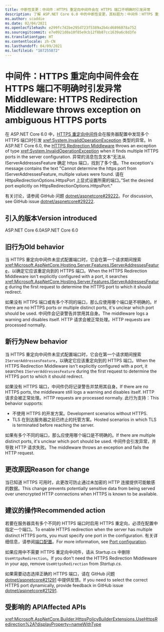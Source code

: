 ```yaml
---
title: 中断性变更：中间件：HTTPS 重定向中间件会在 HTTPS 端口不明确时引发异常
description: 了解 ASP.NET Core 6.0 中的中断性变更，其标题为：中间件：HTTPS 重定向中间件会在 HTTPS 端口不明确时引发异常
ms.author: scaddie
ms.date: 02/04/2021
ms.openlocfilehash: e299fc7d2be295d723f5389a2b4cd6896078a752
ms.sourcegitcommit: e7e0921d0a10f85e9cb12f8b87cc1639a6c8d3fe
ms.translationtype: HT
ms.contentlocale: zh-CN
ms.lasthandoff: 04/09/2021
ms.locfileid: "107255072"
---
```

# <a name="middleware-https-redirection-middleware-throws-exception-on-ambiguous-https-ports"></a><span data-ttu-id="81ea0-103">中间件：HTTPS 重定向中间件会在 HTTPS 端口不明确时引发异常</span><span class="sxs-lookup"><span data-stu-id="81ea0-103">Middleware: HTTPS Redirection Middleware throws exception on ambiguous HTTPS ports</span></span>

<span data-ttu-id="81ea0-104">在 ASP.NET Core 6.0 中，[HTTPS 重定向中间件](xref:Microsoft.AspNetCore.Builder.HttpsPolicyBuilderExtensions.UseHttpsRedirection%2A)会在服务器配置中发现多个 HTTPS 端口时引发 <xref:System.InvalidOperationException> 类型的异常。</span><span class="sxs-lookup"><span data-stu-id="81ea0-104">In ASP.NET Core 6.0, the [HTTPS Redirection Middleware](xref:Microsoft.AspNetCore.Builder.HttpsPolicyBuilderExtensions.UseHttpsRedirection%2A) throws an exception of type <xref:System.InvalidOperationException> when it finds multiple HTTPS ports in the server configuration.</span></span> <span data-ttu-id="81ea0-105">异常的消息包含文本“无法从 IServerAddressesFeature 确定 https 端口，找到了多个值。</span><span class="sxs-lookup"><span data-stu-id="81ea0-105">The exception's message contains the text "Cannot determine the https port from IServerAddressesFeature, multiple values were found.</span></span> <span data-ttu-id="81ea0-106">请在 HttpsRedirectionOptions.HttpsPort 上显式设置所需的端口。”</span><span class="sxs-lookup"><span data-stu-id="81ea0-106">Set the desired port explicitly on HttpsRedirectionOptions.HttpsPort."</span></span>

<span data-ttu-id="81ea0-107">有关讨论，请参阅 GitHub 问题 [dotnet/aspnetcore#29222](https://github.com/dotnet/aspnetcore/issues/29222)。</span><span class="sxs-lookup"><span data-stu-id="81ea0-107">For discussion, see GitHub issue [dotnet/aspnetcore#29222](https://github.com/dotnet/aspnetcore/issues/29222).</span></span>

## <a name="version-introduced"></a><span data-ttu-id="81ea0-108">引入的版本</span><span class="sxs-lookup"><span data-stu-id="81ea0-108">Version introduced</span></span>

<span data-ttu-id="81ea0-109">ASP.NET Core 6.0</span><span class="sxs-lookup"><span data-stu-id="81ea0-109">ASP.NET Core 6.0</span></span>

## <a name="old-behavior"></a><span data-ttu-id="81ea0-110">旧行为</span><span class="sxs-lookup"><span data-stu-id="81ea0-110">Old behavior</span></span>

<span data-ttu-id="81ea0-111">当 HTTPS 重定向中间件未显式配置端口时，它会在第一个请求期间搜索 <xref:Microsoft.AspNetCore.Hosting.Server.Features.IServerAddressesFeature>，以确定它应该重定向到的 HTTPS 端口。</span><span class="sxs-lookup"><span data-stu-id="81ea0-111">When the HTTPS Redirection Middleware isn't explicitly configured with a port, it searches <xref:Microsoft.AspNetCore.Hosting.Server.Features.IServerAddressesFeature> during the first request to determine the HTTPS port to which it should redirect.</span></span>

<span data-ttu-id="81ea0-112">如果没有 HTTPS 端口或有多个不同的端口，那么应使用哪个端口是不明确的。</span><span class="sxs-lookup"><span data-stu-id="81ea0-112">If there are no HTTPS ports or multiple distinct ports, it's unclear which port should be used.</span></span> <span data-ttu-id="81ea0-113">中间件会记录警告并禁用其自身。</span><span class="sxs-lookup"><span data-stu-id="81ea0-113">The middleware logs a warning and disables itself.</span></span> <span data-ttu-id="81ea0-114">HTTP 请求会被正常处理。</span><span class="sxs-lookup"><span data-stu-id="81ea0-114">HTTP requests are processed normally.</span></span>

## <a name="new-behavior"></a><span data-ttu-id="81ea0-115">新行为</span><span class="sxs-lookup"><span data-stu-id="81ea0-115">New behavior</span></span>

<span data-ttu-id="81ea0-116">当 HTTPS 重定向中间件未显式配置端口时，它会在第一个请求期间搜索 `IServerAddressesFeature`，以确定它应该重定向到的 HTTPS 端口。</span><span class="sxs-lookup"><span data-stu-id="81ea0-116">When the HTTPS Redirection Middleware isn't explicitly configured with a port, it searches `IServerAddressesFeature` during the first request to determine the HTTPS port to which it should redirect.</span></span>

<span data-ttu-id="81ea0-117">如果没有 HTTPS 端口，中间件仍将记录警告并禁用其自身。</span><span class="sxs-lookup"><span data-stu-id="81ea0-117">If there are no HTTPS ports, the middleware still logs a warning and disables itself.</span></span> <span data-ttu-id="81ea0-118">HTTP 请求会被正常处理。</span><span class="sxs-lookup"><span data-stu-id="81ea0-118">HTTP requests are processed normally.</span></span> <span data-ttu-id="81ea0-119">此行为支持：</span><span class="sxs-lookup"><span data-stu-id="81ea0-119">This behavior supports:</span></span>

* <span data-ttu-id="81ea0-120">不使用 HTTPS 的开发方案。</span><span class="sxs-lookup"><span data-stu-id="81ea0-120">Development scenarios without HTTPS.</span></span>
* <span data-ttu-id="81ea0-121">TLS 在到达服务器之前已终止的托管方案。</span><span class="sxs-lookup"><span data-stu-id="81ea0-121">Hosted scenarios in which TLS is terminated before reaching the server.</span></span>

<span data-ttu-id="81ea0-122">如果有多个不同的端口，那么应使用哪个端口是不明确的。</span><span class="sxs-lookup"><span data-stu-id="81ea0-122">If there are multiple distinct ports, it's unclear which port should be used.</span></span> <span data-ttu-id="81ea0-123">中间件会引发异常，并导致 HTTP 请求失败。</span><span class="sxs-lookup"><span data-stu-id="81ea0-123">The middleware throws an exception and fails the HTTP request.</span></span>

## <a name="reason-for-change"></a><span data-ttu-id="81ea0-124">更改原因</span><span class="sxs-lookup"><span data-stu-id="81ea0-124">Reason for change</span></span>

<span data-ttu-id="81ea0-125">当已知道 HTTPS 可用时，此更改可防止通过未加密的 HTTP 连接提供可能敏感的数据。</span><span class="sxs-lookup"><span data-stu-id="81ea0-125">This change prevents potentially sensitive data from being served over unencrypted HTTP connections when HTTPS is known to be available.</span></span>

## <a name="recommended-action"></a><span data-ttu-id="81ea0-126">建议的操作</span><span class="sxs-lookup"><span data-stu-id="81ea0-126">Recommended action</span></span>

<span data-ttu-id="81ea0-127">若要在服务器具有多个不同的 HTTPS 端口时启用 HTTPS 重定向，必须在配置中指定一个端口。</span><span class="sxs-lookup"><span data-stu-id="81ea0-127">To enable HTTPS redirection when the server has multiple distinct HTTPS ports, you must specify one port in the configuration.</span></span> <span data-ttu-id="81ea0-128">有关详细信息，请参阅[端口配置](/aspnet/core/security/enforcing-ssl?view=aspnetcore-5.0&preserve-view=true#port-configuration)。</span><span class="sxs-lookup"><span data-stu-id="81ea0-128">For more information, see [Port configuration](/aspnet/core/security/enforcing-ssl?view=aspnetcore-5.0&preserve-view=true#port-configuration).</span></span>

<span data-ttu-id="81ea0-129">如果应用中不需要 HTTPS 重定向中间件，请从 Startup.cs  中删除 `UseHttpsRedirection`。</span><span class="sxs-lookup"><span data-stu-id="81ea0-129">If you don't need the HTTPS Redirection Middleware in your app, remove `UseHttpsRedirection` from *Startup.cs*.</span></span>

<span data-ttu-id="81ea0-130">如果需要动态选择正确的 HTTPS 端口，请在 GitHub 问题 [dotnet/aspnetcore#21291](https://github.com/dotnet/aspnetcore/issues/21291) 中提供反馈。</span><span class="sxs-lookup"><span data-stu-id="81ea0-130">If you need to select the correct HTTPS port dynamically, provide feedback in GitHub issue [dotnet/aspnetcore#21291](https://github.com/dotnet/aspnetcore/issues/21291).</span></span>

## <a name="affected-apis"></a><span data-ttu-id="81ea0-131">受影响的 API</span><span class="sxs-lookup"><span data-stu-id="81ea0-131">Affected APIs</span></span>

<xref:Microsoft.AspNetCore.Builder.HttpsPolicyBuilderExtensions.UseHttpsRedirection%2A?displayProperty=nameWithType>

<!--

## Category

ASP.NET Core

## Affected APIs

`Overload:Microsoft.AspNetCore.Builder.HttpsPolicyBuilderExtensions.UseHttpsRedirection`

-->
